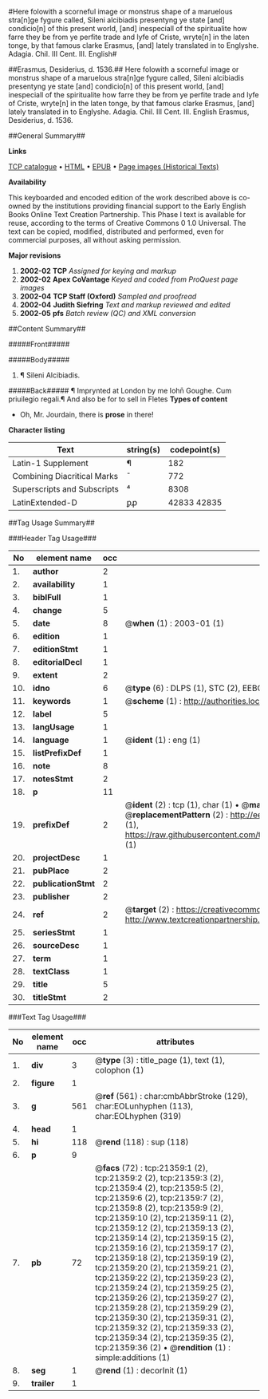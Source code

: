 #Here folowith a scorneful image or monstrus shape of a maruelous  stra[n]ge fygure called, Sileni alcibiadis presentyng ye state [and] condicio[n] of this present world, [and] inespeciall of the spiritualite how farre they be from ye perfite trade and lyfe of Criste, wryte[n] in the laten tonge, by that famous clarke Erasmus, [and] lately translated in to Englyshe. Adagia. Chil. III Cent. III. English#

##Erasmus, Desiderius, d. 1536.##
Here folowith a scorneful image or monstrus shape of a maruelous  stra[n]ge fygure called, Sileni alcibiadis presentyng ye state [and] condicio[n] of this present world, [and] inespeciall of the spiritualite how farre they be from ye perfite trade and lyfe of Criste, wryte[n] in the laten tonge, by that famous clarke Erasmus, [and] lately translated in to Englyshe.
Adagia. Chil. III Cent. III. English
Erasmus, Desiderius, d. 1536.

##General Summary##

**Links**

[TCP catalogue](http://www.ota.ox.ac.uk/tcp/)  • 
[HTML](http://tei.it.ox.ac.uk/tcp/Texts-HTML/free/A00/A00391.html)  • 
[EPUB](http://tei.it.ox.ac.uk/tcp/Texts-EPUB/free/A00/A00391.epub) • 
[Page images (Historical Texts)](https://data.historicaltexts.jisc.ac.uk/view?pubId=eebo-99855852e&pageId=eebo-99855852e-21359-1)

**Availability**

This keyboarded and encoded edition of the
	       work described above is co-owned by the institutions
	       providing financial support to the Early English Books
	       Online Text Creation Partnership. This Phase I text is
	       available for reuse, according to the terms of Creative
	       Commons 0 1.0 Universal. The text can be copied,
	       modified, distributed and performed, even for
	       commercial purposes, all without asking permission.

**Major revisions**

1. __2002-02__ __TCP__ *Assigned for keying and markup*
1. __2002-02__ __Apex CoVantage__ *Keyed and coded from ProQuest page images*
1. __2002-04__ __TCP Staff (Oxford)__ *Sampled and proofread*
1. __2002-04__ __Judith Siefring__ *Text and markup reviewed and edited*
1. __2002-05__ __pfs__ *Batch review (QC) and XML conversion*

##Content Summary##

#####Front#####

#####Body#####

1. ¶ Sileni Alcibiadis.

#####Back#####
 ¶ Imprynted at London by me Iohn̄ Goughe. Cum priuilegio regali.¶ And also be for to sell in Fletes
**Types of content**

  * Oh, Mr. Jourdain, there is **prose** in there!

**Character listing**


|Text|string(s)|codepoint(s)|
|---|---|---|
|Latin-1 Supplement|¶|182|
|Combining             Diacritical Marks|̄|772|
|Superscripts             and Subscripts|⁴|8308|
|LatinExtended-D|ꝑꝓ|42833 42835|

##Tag Usage Summary##

###Header Tag Usage###

|No|element name|occ|attributes|
|---|---|---|---|
|1.|__author__|2||
|2.|__availability__|1||
|3.|__biblFull__|1||
|4.|__change__|5||
|5.|__date__|8| @__when__ (1) : 2003-01 (1)|
|6.|__edition__|1||
|7.|__editionStmt__|1||
|8.|__editorialDecl__|1||
|9.|__extent__|2||
|10.|__idno__|6| @__type__ (6) : DLPS (1), STC (2), EEBO-CITATION (1), PROQUEST (1), VID (1)|
|11.|__keywords__|1| @__scheme__ (1) : http://authorities.loc.gov/ (1)|
|12.|__label__|5||
|13.|__langUsage__|1||
|14.|__language__|1| @__ident__ (1) : eng (1)|
|15.|__listPrefixDef__|1||
|16.|__note__|8||
|17.|__notesStmt__|2||
|18.|__p__|11||
|19.|__prefixDef__|2| @__ident__ (2) : tcp (1), char (1)  •  @__matchPattern__ (2) : ([0-9\-]+):([0-9IVX]+) (1), (.+) (1)  •  @__replacementPattern__ (2) : http://eebo.chadwyck.com/downloadtiff?vid=$1&page=$2 (1), https://raw.githubusercontent.com/textcreationpartnership/Texts/master/tcpchars.xml#$1 (1)|
|20.|__projectDesc__|1||
|21.|__pubPlace__|2||
|22.|__publicationStmt__|2||
|23.|__publisher__|2||
|24.|__ref__|2| @__target__ (2) : https://creativecommons.org/publicdomain/zero/1.0/ (1), http://www.textcreationpartnership.org/docs/. (1)|
|25.|__seriesStmt__|1||
|26.|__sourceDesc__|1||
|27.|__term__|1||
|28.|__textClass__|1||
|29.|__title__|5||
|30.|__titleStmt__|2||


###Text Tag Usage###

|No|element name|occ|attributes|
|---|---|---|---|
|1.|__div__|3| @__type__ (3) : title_page (1), text (1), colophon (1)|
|2.|__figure__|1||
|3.|__g__|561| @__ref__ (561) : char:cmbAbbrStroke (129), char:EOLunhyphen (113), char:EOLhyphen (319)|
|4.|__head__|1||
|5.|__hi__|118| @__rend__ (118) : sup (118)|
|6.|__p__|9||
|7.|__pb__|72| @__facs__ (72) : tcp:21359:1 (2), tcp:21359:2 (2), tcp:21359:3 (2), tcp:21359:4 (2), tcp:21359:5 (2), tcp:21359:6 (2), tcp:21359:7 (2), tcp:21359:8 (2), tcp:21359:9 (2), tcp:21359:10 (2), tcp:21359:11 (2), tcp:21359:12 (2), tcp:21359:13 (2), tcp:21359:14 (2), tcp:21359:15 (2), tcp:21359:16 (2), tcp:21359:17 (2), tcp:21359:18 (2), tcp:21359:19 (2), tcp:21359:20 (2), tcp:21359:21 (2), tcp:21359:22 (2), tcp:21359:23 (2), tcp:21359:24 (2), tcp:21359:25 (2), tcp:21359:26 (2), tcp:21359:27 (2), tcp:21359:28 (2), tcp:21359:29 (2), tcp:21359:30 (2), tcp:21359:31 (2), tcp:21359:32 (2), tcp:21359:33 (2), tcp:21359:34 (2), tcp:21359:35 (2), tcp:21359:36 (2)  •  @__rendition__ (1) : simple:additions (1)|
|8.|__seg__|1| @__rend__ (1) : decorInit (1)|
|9.|__trailer__|1||
